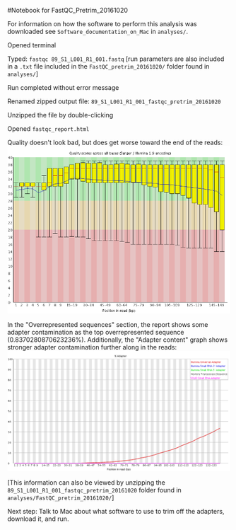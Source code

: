 #Notebook for FastQC_Pretrim_20161020

For information on how the software to perform this analysis was downloaded see `Software_documentation_on_Mac` in `analyses/`.

Opened terminal

Typed: `fastqc 89_S1_L001_R1_001.fastq` [run parameters are also included in a `.txt` file included in the `FastQC_pretrim_20161020/` folder found in `analyses/`]

Run completed without error message

Renamed zipped output file: `89_S1_L001_R1_001_fastqc_pretrim_20161020`

Unzipped the file by double-clicking

Opened `fastqc_report.html`

Quality doesn't look bad, but does get worse toward the end of the reads: ![quality](https://github.com/mmiddleton/mmiddleton-fish546/blob/master/images/FastQC_pretrim_20161020/per_base_quality_pretrim.png) 

In the "Overrepresented sequences" section, the report shows some adapter contamination as the top overrepresented sequence (0.8370280870623236%). Additionally, the "Adapter content" graph shows stronger adapter contamination further along in the reads: ![adapter content](https://github.com/mmiddleton/mmiddleton-fish546/blob/master/images/FastQC_pretrim_20161020/adapter_content_pretrim.png) 

[This information can also be viewed by unzipping the `89_S1_L001_R1_001_fastqc_pretrim_20161020` folder found in `analyses/FastQC_pretrim_20161020/`]

Next step: Talk to Mac about what software to use to trim off the adapters, download it, and run.

